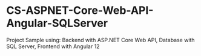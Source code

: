 # CS-ASPNET-Core-Web-API-Angular-SQLServer
Project Sample using: Backend with ASP.NET Core Web API, Database with SQL Server, Frontend with Angular 12
